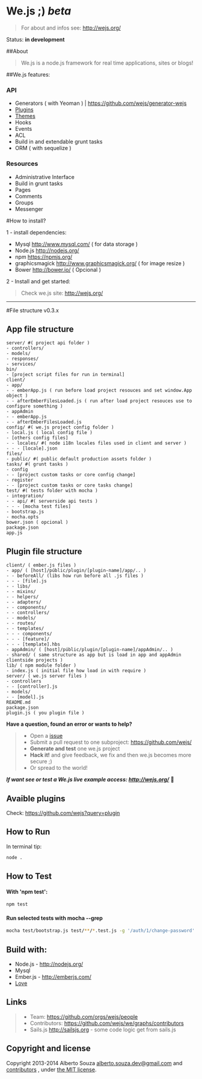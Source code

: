 # We.js ;) *beta*

> For about and infos see: http://wejs.org/

Status:  **in development**

##About

> We.js is a node.js framework for real time applications, sites or blogs!

##We.js features:

### API

- Generators ( with Yeoman ) | https://github.com/wejs/generator-wejs
- [Plugins](https://github.com/wejs?query=plugin)
- [Themes](https://github.com/wejs?query=theme)
- Hooks 
- Events
- ACL
- Build in and extendable grunt tasks
- ORM ( with sequelize )

### Resources

- Administrative Interface
- Build in grunt tasks
- Pages
- Comments
- Groups
- Messenger

#How to install?

1 - install dependencies:

* Mysql http://www.mysql.com/ ( for data storage )
* Node.js http://nodejs.org/
* npm https://npmjs.org/
* graphicsmagick http://www.graphicsmagick.org/ ( for image resize )
* Bower http://bower.io/ ( Opcional )

2 - Install and get started:

> Check we.js site: http://wejs.org/


---------------

#File structure  v0.3.x

## App file structure
```
server/ #( project api folder )
- controllers/
- models/
- responses/
- services/
bin/
- [project script files for run in terminal]
client/
- app/
- - emberApp.js ( run before load project resouces and set window.App object )
- - afterEmberFilesLoaded.js ( run after load project resouces use to configure something )
- appAdmin
- - emberApp.js
- - afterEmberFilesLoaded.js
config/ #( we.js project config folder )
- local.js ( local config file )
- [others config files]
- - locales/ #( node i18n locales files used in client and server )
- - - [locale].json
files/
- public/ #( public default production assets folder )
tasks/ #( grunt tasks )
- config
- - [project custom tasks or core config change]
- register
- - [project custom tasks or core tasks change]
test/ #( tests folder with mocha )
- integration/
- - api/ #( serverside api tests )
- - - [mocha test files]
- bootstrap.js
- mocha.opts
bower.json ( opcional )
package.json
app.js
```

## Plugin file structure
```
client/ ( ember.js files )
- app/ ( [host]/públic/plugin/[plugin-name]/app/.. )
- - beforeAll/ (libs how run before all .js files )
- - - [file].js
- - libs/
- - mixins/
- - helpers/
- - adapters/
- - components/
- - controllers/
- - models/
- - routes/
- - templates/
- - - components/
- - - [feature]/
- - - [template].hbs
- appAdmin/ ( [host]/públic/plugin/[plugin-name]/appAdmin/.. )
- shared/ ( same structure as app but is load in app and appAdmin clientside projects )
lib/ ( npm module folder )
- index.js ( initial file how load in with require )
server/ ( we.js server files )
- controllers
- - [controller].js
- models/
- - [model].js
README.md
package.json
plugin.js ( you plugin file )
```

**Have a question, found an error or wants to help?**

> * Open a [issue](https://github.com/wejs/we/issues)
> * Submit a pull request to one subproject: https://github.com/wejs/
> * **Generate and test** one we.js project
> * **Hack it!** and give feedback, we fix and then we.js becomes more secure ;)
> * Or spread to the world!

***If want see or test a We.js live example access: http://wejs.org/*** :eyes:


## Avaible plugins

Check: https://github.com/wejs?query=plugin

## How to Run

In terminal tip:

```sh
node .
```

## How to Test

#### With 'npm test':

```sh
npm test
```

#### Run selected tests with mocha --grep

```sh
mocha test/bootstrap.js test/**/*.test.js -g '/auth/1/change-password'
```

## Build with:
* Node.js - http://nodejs.org/
* Mysql
* Ember.js - http://emberjs.com/
* [Love](http://www.lovecalculator.com/)

## Links

> * Team: https://github.com/orgs/wejs/people
> * Contributors: https://github.com/wejs/we/graphs/contributors
> * Sails.js  http://sailsjs.org - some code logic get from sails.js

## Copyright and license

Copyright 2013-2014 Alberto Souza <alberto.souza.dev@gmail.com> and [contributors](https://github.com/wejs/we/graphs/contributors) , under [the MIT license](LICENSE).
